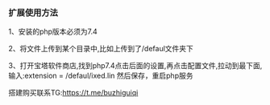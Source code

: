 ### 扩展使用方法
1、安装的php版本必须为7.4

2、将文件上传到某个目录中,比如上传到了/defaul文件夹下

3、打开宝塔软件商店,找到php7.4点击后面的设置,再点击配置文件,拉动到最下面,输入:extension = /defaul/ixed.lin 然后保存，重启php服务

搭建购买联系TG:https://t.me/buzhiguiqi